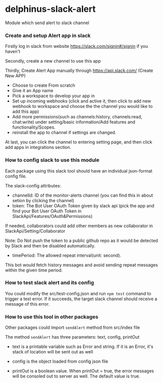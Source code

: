 # delphinus-slack-alert
Module which send alert to slack channel

### Create and setup Alert app in slack
Firstly log in slack from website https://slack.com/signin#/signin if you haven't

Secondly, create a new channel to use this app

Thirdly, Create Alert App manually through https://api.slack.com/ (Create New APP)
- Choose to create From scratch
- Give it an App name
- Pick a workspace to develop your app in
- Set up incoming webhooks (click and active it, then click to add new webhook to workspace and choose the the channel you would like to add this app)
- Add more permissions(such as channels:history, channels:read, chat:write) under setting/basic information/Add features and functionality/Scopes.
- reinstall the app to channel if settings are changed.

At last, you can click the channel to entering setting page, and then click add apps in integrations section.

### How to config slack to use this module

Each package using this slack tool should have an individual json-format config file.

The slack-config attributes:

- channelId: ID of the monitor-alerts channel (you can find this in about setion by clicking the channel)
- token: The Bot User OAuth Token given by slack api (pick the app and find your Bot User OAuth Token in SlackApi/Features/OAuth&Permissions)

If needed, collaborators could add other members as new collaborator in SlackApi/Setting/Collaborator

Note: Do Not push the token to a public github repo as it would be detected by Slack and then be disabled automatically. 

- timePeriod: The allowed repeat interval(unit: second). 

This bot would fetch history messages and avoid sending repeat messages within the given time period.

### How to test slack alert and its config

You could modify the src/test-config.json and run `npm test` command to trigger a test error.
If it succeeds, the target slack channel should receive a message of this error. 

### How to use this tool in other packages

Other packages could import `sendAlert` method from src/index file

The method `sendAlert` has three parameters: text, config, printOut

- text is a printable variable such as Error and string. If it is an Error, it's stack of location will be sent out as well

- config is the object loaded from config json file

- printOut is a boolean value. When printOut = true, the error messages will be consoled out to server as well. The default value is true.
